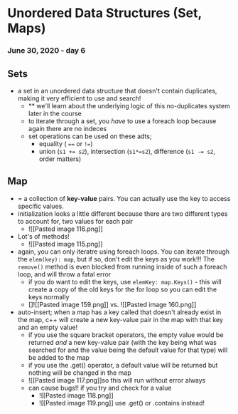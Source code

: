 # Unordered Data Structures (Set, Maps)
### June 30, 2020 - day 6

## Sets
- a set in an unordered data structure that doesn't contain duplicates, making it very efficient to use and search!
	- ** we'll learn about the underlying logic of this no-duplicates system later in the course
	- to iterate through a set, you *have* to use a foreach loop because again there are no indeces
	- set operations can be used on these adts;
		- equality ( `==` or `!=`)
		- union (`s1 += s2`), intersection (`s1*=s2`), difference (`s1 -= s2`, order matters)

## Map
- = a collection of **key-value** pairs. You can actually use the key to access specific values.
- initialization looks a little different because there are two different types to account for, two values for each pair
	- ![[Pasted image 116.png]]
- Lot's of methods!
	- ![[Pasted image 115.png]]
- again, you can only iteratre using foreach loops. You can  iterate through the `elem(key): map`, but if so, don't edit the keys as you work!!! The `remove()` method is even blocked from running inside of such a foreach loop, and will throw a fatal error
	- if you do want to edit the keys, use  `elemKey: map.Keys()` - this will create a copy of the old keys for the for loop so you can edit the keys normally
	- []![[Pasted image 159.png]] vs. ![[Pasted image 160.png]]
- auto-insert; when a map has a key called that doesn't already exist in the map, c++ will create a new key-value pair in the map with that key and an empty value! 
	- if you use the square bracket operators, the empty value would be returned *and* a new key-value pair (with the key being what was searched for and the value being the default value for that type) will be added to the map
	- if you use the .get() operator, a default value will be returned but nothing will be changed in the map
	- ![[Pasted image 117.png]]so this will run without error always
	- can cause bugs!! if you try and check for a value
		- ![[Pasted image 118.png]] 
		- ![[Pasted image 119.png]] use .get() or .contains instead!

